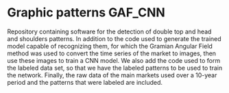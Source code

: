 # Graphic patterns GAF_CNN
Repository containing software for the detection of double top and head and shoulders patterns. In addition to the code used to generate the trained model capable of recognizing them, for which the Gramian Angular Field method was used to convert the time series of the market to images, then use these images to train a CNN model. We also add the code used to form the labeled data set, so that we have the labeled patterns to be used to train the network. Finally, the raw data of the main markets used over a 10-year period and the patterns that were labeled are included.
